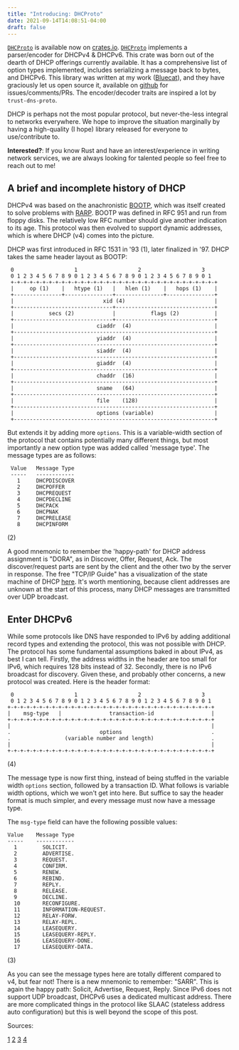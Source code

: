 ```yaml
---
title: "Introducing: DHCProto"
date: 2021-09-14T14:08:51-04:00
draft: false
---
```


[`DHCProto`](https://crates.io/crates/dhcproto) is available now on [crates.io](https://crates.io/crates/dhcproto). [`DHCProto`](https://crates.io/crates/dhcproto) implements a parser/encoder for DHCPv4 & DHCPv6. This crate was born out of the dearth of DHCP offerings currently available. It has a comprehensive list of option types implemented, includes serializing a message back to bytes, and DHCPv6. This library was written at my work ([Bluecat](https://bluecatnetworks.com/)), and they have graciously let us open source it, available on [github](https://github.com/bluecatengineering/dhcproto) for issues/comments/PRs. The encoder/decoder traits are inspired a lot by `trust-dns-proto`.

DHCP is perhaps not the most popular protocol, but never-the-less integral to networks everywhere. We hope to improve the situation marginally by having a high-quality (I hope) library released for everyone to use/contribute to.

**Interested?**: If you know Rust and have an interest/experience in writing network services, we are always looking for talented people so feel free to reach out to me!

## A brief and incomplete history of DHCP

DHCPv4 was based on the anachronistic [BOOTP](https://en.wikipedia.org/wiki/Bootstrap_Protocol), which was itself created to solve problems with [RARP](https://en.wikipedia.org/wiki/Reverse_Address_Resolution_Protocol). BOOTP was defined in RFC 951 and run from floppy disks. The relatively low RFC number should give another indication to its age. This protocol was then evolved to support dynamic addresses, which is where DHCP (v4) comes into the picture.

DHCP was first introduced in RFC 1531 in '93 (1), later finalized in '97. DHCP takes the same header layout as BOOTP:

```text
 0                   1                   2                   3
 0 1 2 3 4 5 6 7 8 9 0 1 2 3 4 5 6 7 8 9 0 1 2 3 4 5 6 7 8 9 0 1
 +-+-+-+-+-+-+-+-+-+-+-+-+-+-+-+-+-+-+-+-+-+-+-+-+-+-+-+-+-+-+-+-+
 |     op (1)    |   htype (1)   |   hlen (1)    |   hops (1)    |
 +---------------+---------------+---------------+---------------+
 |                            xid (4)                            |
 +-------------------------------+-------------------------------+
 |           secs (2)            |           flags (2)           |
 +-------------------------------+-------------------------------+
 |                          ciaddr  (4)                          |
 +---------------------------------------------------------------+
 |                          yiaddr  (4)                          |
 +---------------------------------------------------------------+
 |                          siaddr  (4)                          |
 +---------------------------------------------------------------+
 |                          giaddr  (4)                          |
 +---------------------------------------------------------------+
 |                          chaddr  (16)                         |
 +---------------------------------------------------------------+
 |                          sname   (64)                         |
 +---------------------------------------------------------------+
 |                          file    (128)                        |
 +---------------------------------------------------------------+
 |                          options (variable)                   |
 +---------------------------------------------------------------+
```

But extends it by adding more `options`. This is a variable-width section of the protocol that contains potentially many different things, but most importantly a new option type was added called 'message type'. The message types are as follows:

```text
 Value   Message Type
 -----   ------------
   1     DHCPDISCOVER
   2     DHCPOFFER
   3     DHCPREQUEST
   4     DHCPDECLINE
   5     DHCPACK
   6     DHCPNAK
   7     DHCPRELEASE
   8     DHCPINFORM
```

(2)

A good mnemonic to remember the 'happy-path' for DHCP address assignment is "DORA", as in Discover, Offer, Request, Ack. The discover/request parts are sent by the client and the other two by the server in response. The free "TCP/IP Guide" has a visualization of the state machine of DHCP [here](http://www.tcpipguide.com/free/t_DHCPGeneralOperationandClientFiniteStateMachine.htm). It's worth mentioning, because client addresses are unknown at the start of this process, many DHCP messages are transmitted over UDP broadcast.

## Enter DHCPv6

While some protocols like DNS have responded to IPv6 by adding additional record types and extending the protocol, this was not possible with DHCP. The protocol has some fundamental assumptions baked in about IPv4, as best I can tell. Firstly, the address widths in the header are too small for IPv6, which requires 128 bits instead of 32. Secondly, there is no IPv6 broadcast for discovery. Given these, and probably other concerns, a new protocol was created. Here is the header format:

```text
 0                   1                   2                   3
 0 1 2 3 4 5 6 7 8 9 0 1 2 3 4 5 6 7 8 9 0 1 2 3 4 5 6 7 8 9 0 1
+-+-+-+-+-+-+-+-+-+-+-+-+-+-+-+-+-+-+-+-+-+-+-+-+-+-+-+-+-+-+-+-+
|    msg-type   |               transaction-id                  |
+-+-+-+-+-+-+-+-+-+-+-+-+-+-+-+-+-+-+-+-+-+-+-+-+-+-+-+-+-+-+-+-+
|                                                               |
.                            options                            .
.                 (variable number and length)                  .
|                                                               |
+-+-+-+-+-+-+-+-+-+-+-+-+-+-+-+-+-+-+-+-+-+-+-+-+-+-+-+-+-+-+-+-+
```

(4)

The message type is now first thing, instead of being stuffed in the variable width `options` section, followed by a transaction ID. What follows is variable width options, which we won't get into here. But suffice to say the header format is much simpler, and every message must now have a message type.

The `msg-type` field can have the following possible values:

```text
Value    Message Type
-----    ------------
  1        SOLICIT.
  2        ADVERTISE.
  3        REQUEST.
  4        CONFIRM.
  5        RENEW.
  6        REBIND.
  7        REPLY.
  8        RELEASE.
  9        DECLINE.
  10       RECONFIGURE.
  11       INFORMATION-REQUEST.
  12       RELAY-FORW.
  13       RELAY-REPL.
  14       LEASEQUERY.
  15       LEASEQUERY-REPLY.
  16       LEASEQUERY-DONE.
  17       LEASEQUERY-DATA.
```

(3)

As you can see the message types here are totally different compared to v4, but fear not! There is a new mnemonic to remember: "SARR". This is again the happy path: Solicit, Advertise, Request, Reply. Since IPv6 does not support UDP broadcast, DHCPv6 uses a dedicated multicast address. There are more complicated things in the protocol like SLAAC (stateless address auto configuration) but this is well beyond the scope of this post.

Sources:

[1](https://www.isc.org/dhcphistory/)
[2](https://datatracker.ietf.org/doc/html/rfc2132#section-9.6)
[3](http://www.networksorcery.com/enp/protocol/dhcpv6.htm)
[4](https://datatracker.ietf.org/doc/html/rfc8415#section-8)
